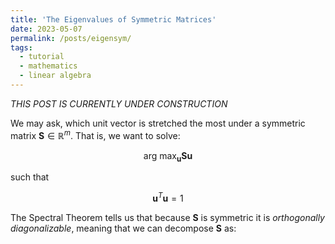 ```yaml
---
title: 'The Eigenvalues of Symmetric Matrices'
date: 2023-05-07
permalink: /posts/eigensym/
tags:
  - tutorial
  - mathematics
  - linear algebra
---
```


_THIS POST IS CURRENTLY UNDER CONSTRUCTION_

We may ask, which unit vector is stretched the most under a symmetric matrix $\boldsymbol{S} \in \mathbb{R}^m$. That is, we want to solve:

$$\text{arg max}_\boldsymbol{u} \boldsymbol{Su}$$

such that 

$$\boldsymbol{u}^T\boldsymbol{u} = 1$$

The Spectral Theorem tells us that because $\boldsymbol{S}$ is symmetric it is _orthogonally diagonalizable_, meaning that we can decompose $\boldsymbol{S}$ as:
